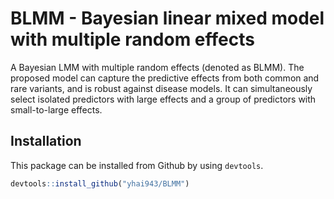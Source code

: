 
# BLMM - Bayesian linear mixed model with multiple random effects

A Bayesian LMM with multiple random effects (denoted as BLMM). The
proposed model can capture the predictive effects from both common and
rare variants, and is robust against disease models. It can
simultaneously select isolated predictors with large effects and a group
of predictors with small-to-large effects.

## Installation

This package can be installed from Github by using `devtools`.

``` r
devtools::install_github("yhai943/BLMM")
```
